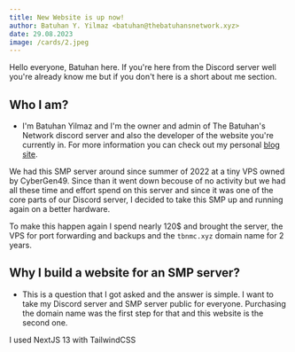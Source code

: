 ```yaml
---
title: New Website is up now!
author: Batuhan Y. Yilmaz <batuhan@thebatuhansnetwork.xyz>
date: 29.08.2023
image: /cards/2.jpeg
---
```

Hello everyone, Batuhan here. If you're here from the Discord server well you're already know me but if you don't here is a short about me section.

## Who I am?
- I'm Batuhan Yilmaz and I'm the owner and admin of The Batuhan's Network discord server and also the developer of the website you're currently in. For more information you can check out my personal [blog site](https://www.thebatuhansnetwork.xyz).

We had this SMP server around since summer of 2022 at a tiny VPS owned by CyberGen49. Since than it went down becouse of no activity but we had all these time and effort spend on this server and since it was one of the core parts of our Discord server, I decided to take this SMP up and running again on a better hardware.

To make this happen again I spend nearly 120$ and brought the server, the VPS for port forwarding and backups and the ```tbnmc.xyz``` domain name for 2 years.

## Why I build a website for an SMP server?
- This is a question that I got asked and the answer is simple. I want to take my Discord server and SMP server public for everyone. Purchasing the domain name was the first step for that and this website is the second one. 

I used NextJS 13 with TailwindCSS